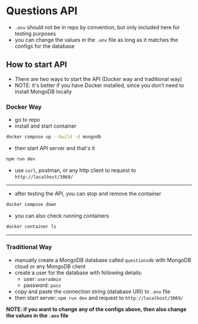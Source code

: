 # Questions API

- `.env` should not be in repo by convention, but only included here for testing purposes
- you can change the values in the `.env` file as long as it matches the configs for the database

## How to start API

- There are two ways to start the API (Docker way and traditional way)
- NOTE: it's better if you have Docker installed, since you don't need to install MongoDB locally

### Docker Way

- go to repo
- install and start container

```bash
docker compose up --build -d mongodb
```

- then start API server and that's it

```bash
npm run dev
```

- use `curl`, postman, or any http client to request to `http://localhost/3069/`

---

- after testing the API, you can stop and remove the container

```bash
docker compose down
```

- you can also check running containers

```bash
docker container ls
```

---

### Traditional Way

- manually create a MongoDB database called `questionsdb` with MongoDB cloud or any MongoDB client
- create a user for the database with following details:
  - user: `useradmin`
  - password: `pass`
- copy and paste the connection string (database URI) to `.env` file
- then start server: `npm run dev` and request to `http://localhost/3069/`

**NOTE: if you want to change any of the configs above, then also change the values in the `.env` file**

